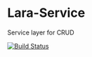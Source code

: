 # Lara-Service

Service layer for CRUD


[![Build Status](https://travis-ci.org/omnicode/lara-service.svg?branch=version2.0)](https://travis-ci.org/omnicode/lara-service)
